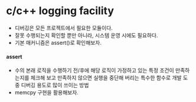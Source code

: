# c/c++ logging facility
- 디버깅은 모든 프로젝트에서 필요한 모듈이다.   
- 잘못 수행되는지 확인할 뿐만 아니라, 시스템 운영 시에도 필요하다.  
- 기본 매커니즘은 assert()로 확인해보자.    

#### assert
- 수의 본래 로직을 수행하기 전/후에 해당 로직이 가정하고 있는 특정 조건이 만족하는지를 체크해 보고 만족하지 않으면 실행을 중단해 버리는 특수한 함수로 개발 도중 디버깅 용도로 많이 쓰이는 방법
- memcpy 구현을 활용해보자.